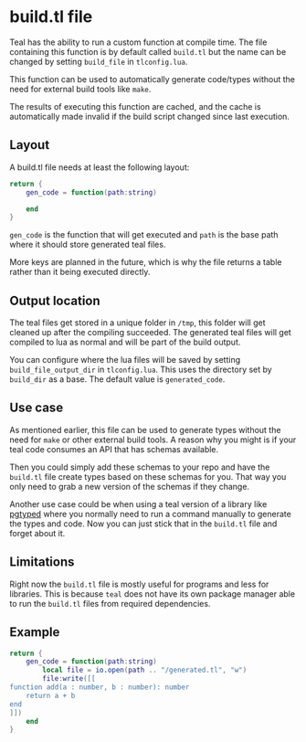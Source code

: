 # build.tl file
Teal has the ability to run a custom function at compile time. The file containing this function is by default called `build.tl` but the name can be changed by setting `build_file` in `tlconfig.lua`.

This function can be used to automatically generate code/types without the need for external build tools like `make`. 

The results of executing this function are cached, and the cache is automatically made invalid if the build script changed since last execution. 
## Layout

A build.tl file needs at least the following layout:
```lua
return {
    gen_code = function(path:string)

    end
}
```
`gen_code` is the function that will get executed and `path` is the base path where it should store generated teal files.

More keys are planned in the future, which is why the file returns a table rather than it being executed directly.

## Output location

The teal files get stored in a unique folder in `/tmp`, this folder will get cleaned up after the compiling succeeded. The generated teal files will get compiled to lua as normal and will be part of the build output.

You can configure where the lua files will be saved by setting `build_file_output_dir` in `tlconfig.lua`. This uses the directory set by `build_dir` as a base. The default value is `generated_code`.

## Use case

As mentioned earlier, this file can be used to generate types without the need for `make` or other external build tools. A reason why you might is if your teal code consumes an API that has schemas available.

Then you could simply add these schemas to your repo and have the `build.tl` file create types based on these schemas for you. That way you only need to grab a new version of the schemas if they change.

Another use case could be when using a teal version of a library like [pgtyped](https://github.com/adelsz/pgtyped) where you normally need to run a command manually to generate the types and code. Now you can just stick that in the `build.tl` file and forget about it.

## Limitations

Right now the `build.tl` file is mostly useful for programs and less for libraries. This is because `teal` does not have its own package manager able to run the `build.tl` files from required dependencies.

## Example

```lua
return {
    gen_code = function(path:string) 
        local file = io.open(path .. "/generated.tl", "w")
        file:write([[
function add(a : number, b : number): number
    return a + b
end
]])
    end
}
```